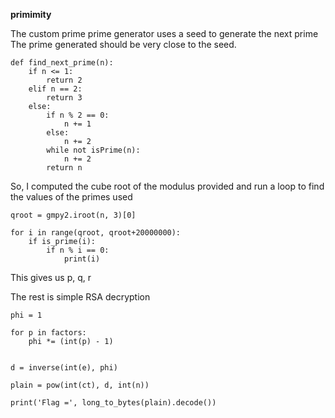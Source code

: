**primimity**

The custom prime prime generator uses a seed to generate the next prime
The prime generated should be very close to the seed.

```
def find_next_prime(n):
    if n <= 1:
        return 2
    elif n == 2:
        return 3
    else:
        if n % 2 == 0:
            n += 1
        else:
            n += 2
        while not isPrime(n):
            n += 2
        return n
```

So, I computed the cube root of the modulus provided and run a loop to find the values of the primes used

```
qroot = gmpy2.iroot(n, 3)[0]

for i in range(qroot, qroot+20000000):
	if is_prime(i):
		if n % i == 0:
			print(i)
```
This gives us p, q, r

The rest is simple RSA decryption
```
phi = 1

for p in factors:
	phi *= (int(p) - 1)


d = inverse(int(e), phi)

plain = pow(int(ct), d, int(n))

print('Flag =', long_to_bytes(plain).decode())
```
